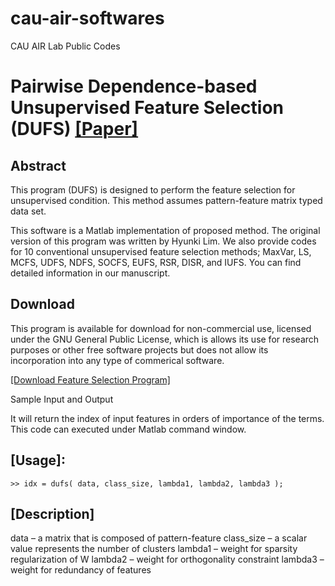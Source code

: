 # cau-air-softwares
CAU AIR Lab Public Codes

# Pairwise Dependence-based Unsupervised Feature Selection (DUFS) [[Paper]](https://www.sciencedirect.com/science/article/pii/S0031320320304660)

## Abstract

This program (DUFS) is designed to perform the feature selection for unsupervised condition. This method assumes pattern-feature matrix typed data set.

This software is a Matlab implementation of proposed method. The original version of this program was written by Hyunki Lim. We also provide codes for 10 conventional unsupervised feature selection methods; MaxVar, LS, MCFS, UDFS, NDFS, SOCFS, EUFS, RSR, DISR, and IUFS. You can find detailed information in our manuscript.


## Download

This program is available for download for non-commercial use, licensed under the GNU General Public License, which is allows its use for research purposes or other free software projects but does not allow its incorporation into any type of commerical software.

[[Download Feature Selection Program]](http://air.cau.ac.kr/softwares/dufs/programs.zip)

Sample Input and Output

It will return the index of input features in orders of importance of the terms. This code can executed under Matlab command window.

## [Usage]:
   `>> idx = dufs( data, class_size, lambda1, lambda2, lambda3 );`

## [Description]
   data – a matrix that is composed of pattern-feature
   class_size – a scalar value represents the number of clusters
   lambda1 – weight for sparsity regularization of W
   lambda2 – weight for orthogonality constraint
   lambda3 – weight for redundancy of features
